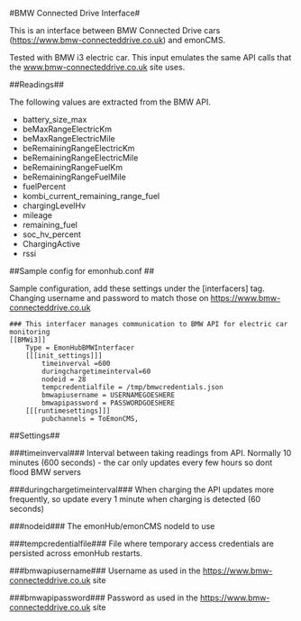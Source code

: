 #BMW Connected Drive Interface#

This is an interface between BMW Connected Drive cars (https://www.bmw-connecteddrive.co.uk) and emonCMS.

Tested with BMW i3 electric car.  This input emulates the same API calls that the www.bmw-connecteddrive.co.uk site uses.

##Readings##

The following values are extracted from the BMW API.

* battery_size_max
* beMaxRangeElectricKm
* beMaxRangeElectricMile
* beRemainingRangeElectricKm
* beRemainingRangeElectricMile
* beRemainingRangeFuelKm
* beRemainingRangeFuelMile
* fuelPercent
* kombi_current_remaining_range_fuel
* chargingLevelHv
* mileage
* remaining_fuel
* soc_hv_percent
* ChargingActive
* rssi

##Sample config for emonhub.conf ##

Sample configuration, add these settings under the [interfacers] tag.   Changing username and password to match those on https://www.bmw-connecteddrive.co.uk

```
### This interfacer manages communication to BMW API for electric car monitoring
[[BMWi3]]
    Type = EmonHubBMWInterfacer
    [[[init_settings]]]
        timeinverval =600
        duringchargetimeinterval=60
        nodeid = 28
        tempcredentialfile = /tmp/bmwcredentials.json
        bmwapiusername = USERNAMEGOESHERE
        bmwapipassword = PASSWORDGOESHERE
    [[[runtimesettings]]]
        pubchannels = ToEmonCMS,

```

##Settings##

###timeinverval###
Interval between taking readings from API.  Normally 10 minutes (600 seconds) - the car only updates every few hours so dont flood BMW servers

###duringchargetimeinterval###
When charging the API updates more frequently, so update every 1 minute when charging is detected (60 seconds)

###nodeid###
The emonHub/emonCMS nodeId to use

###tempcredentialfile###
File where temporary access credentials are persisted across emonHub restarts.

###bmwapiusername###
Username as used in the https://www.bmw-connecteddrive.co.uk site

###bmwapipassword###
Password as used in the https://www.bmw-connecteddrive.co.uk site
